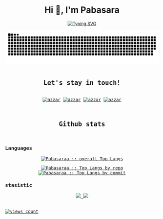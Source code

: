 <div align="center">
<h1 align="center">Hi 👋, I'm Pabasara</h1>
<p align="center"><a href="https://git.io/typing-svg"><img src="https://readme-typing-svg.demolab.com?font=Fira+Code&pause=1000&color=0E7334&center=true&vCenter=true&width=435&lines=Software+Engineer;Full+Stack+Developer;have+high+creativity;Able+to+work+in+team+or+individual+" alt="Typing SVG" /></a></p>
</div>
<div align="center">
<picture>
  <source media="(prefers-color-scheme: dark)" srcset="https://raw.githubusercontent.com/platane/platane/output/github-contribution-grid-snake-dark.svg">
  <source media="(prefers-color-scheme: light)" srcset="https://raw.githubusercontent.com/platane/platane/output/github-contribution-grid-snake.svg">
  <img alt="github contribution grid snake animation" src="https://raw.githubusercontent.com/platane/platane/output/github-contribution-grid-snake.svg">
</picture>
</div>

<br/>
<div>
  <samp>
    <h2 align="center">Let's stay in touch!</h2>
    <p align="center">
      <br/>
      <a href="https://www.linkedin.com/in/pabasara-withana-4866601b6/" target="blank"><img align="center"
         src="https://img.shields.io/badge/linkedin-%231DA1F2.svg?style=for-the-badge&logo=linkedin&logoColor=white"
         alt="azzar" height="30"/></a>
      <a href="mailto:pabasara.was@gmail.com" target="blank"><img align="center"
         src="https://img.shields.io/badge/gmail-EA4335.svg?style=for-the-badge&logo=gmail&logoColor=white"
         alt="azzar" height="30"/></a>
      <a href="https://wa.me/+94779530268" target="blank"><img align="center"
         src="https://img.shields.io/badge/whatsapp-4B7F1.svg?style=for-the-badge&logo=whatsapp&logoColor=white"
         alt="azzar" height="30"/></a>
      <a href="https://twitter.com/PabasaraWithana" target="blank"><img align="center"
         src="https://img.shields.io/badge/twitter-1DA1F2.svg?style=for-the-badge&logo=twitter&logoColor=white"
         alt="azzar" height="30"/></a>
    </p>
  </samp>
</div>

<br/>
  
  <div>
  <samp>
    <h2 align="center"> Github stats </h2>
      <br/>
  <h3>Languages</h3>
            <p align="center">
        <a href="https://github.com/Pabasaraa/">
          <img src="https://github-readme-stats.vercel.app/api/top-langs/?username=Pabasaraa&langs_count=6&theme=gotham&layout=compact&hide_border=true"
          alt="Pabasaraa :: overall Top Langs " /></a>
      </p>
        <p align="center">
          <a href="https://github.com/Pabasaraa/">
          <img width="45%" src="https://github-profile-summary-cards.vercel.app/api/cards/repos-per-language?username=Pabasaraa&theme=gotham&layout=compact&hide_border=true"
          alt="Pabasaraa :: Top Langs by repo" />
          <img width="45%" src="https://github-profile-summary-cards.vercel.app/api/cards/most-commit-language?username=Pabasaraa&theme=gotham&layout=compact&hide_border=true"
          alt="Pabasaraa :: Top Langs by commit" />
          </a>
        </p>
      
  <h3>stasistic</h3>
        <p align="center">
          <a href="https://github.com/Pabasaraa/">
          <img width="49.5%" src="https://github-readme-stats.vercel.app/api?username=Pabasaraa&show_icons=true&theme=gotham&hide_border=true" />
          <img width="49.5%" src="https://github-readme-streak-stats.herokuapp.com/?user=Pabasaraa&theme=gotham&hide_border=true" />
          </a>
       </p>
     <br>
     <a href="github.com/1999AZZAR" target="blank"><img align="center" 
     src="https://komarev.com/ghpvc/?username=Pabasaraa&color=yellow&style=for-the-badge&label=PROFILE+VIEWS" height="25"
     alt="views count" /></a>
     </samp>
  </div>    
